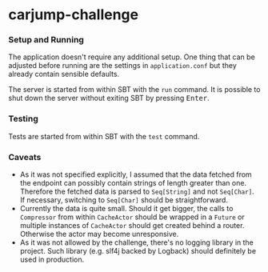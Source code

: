 # carjump-challenge

### Setup and Running

The application doesn't require any additional setup. One thing that can be adjusted before running are the settings in `application.conf` but they already contain sensible defaults.

The server is started from within SBT with the `run` command. It is possible to shut down the server without exiting SBT by pressing <kbd>Enter</kbd>.

### Testing

Tests are started from within SBT with the `test` command.

### Caveats

* As it was not specified explicitly, I assumed that the data fetched from the endpoint can possibly contain strings of length greater than one. Therefore the fetched data is parsed to `Seq[String]` and not `Seq[Char]`. If necessary, switching to `Seq[Char]` should be straightforward.
* Currently the data is quite small. Should it get bigger, the calls to `Compressor` from within `CacheActor` should be wrapped in a `Future` or multiple instances of `CacheActor` should get created behind a router. Otherwise the actor may become unresponsive.
* As it was not allowed by the challenge, there's no logging library in the project. Such library (e.g. slf4j backed by Logback) should definitely be used in production.
